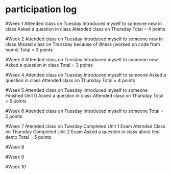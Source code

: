 # participation log


#Week 1
Attended class on Tuesday
Introduced myself to someone new in class
Asked a question in class
Attended class on Thursday
Total = 4 points

#Week 2
Attended class on Tuesday
Introduced myself to someone new in class
Missed class on Thursday because of illness (worked on code from home)
Total = 3 points

#Week 3
Attended class on Tuesday
Introduced myself to someone new
Asked a question in class
Total = 3 points

#Week 4
Attended class on Tuesday 
Introduced myself to someone
Asked a question in class
Attended class on Thursday
Total = 4 points

#Week 5
Attended class on Tuesday
Introduced myself to someone
Finished Unit 0
Asked a question in class
Attended class on Thursday
Total = 5 points

#Week 6
Attended class on Tuesday
Introduced myself to someone
Total = 2 points

#Week 7
Attended class on Tuesday
Completed Unit 1 Exam
Attended Class on Thursday
Completed Unit 2 Exam
Asked a question in class about test demo
Total = 5 points

#Week 8

#Week 9

#Week 10

